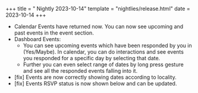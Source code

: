 +++
title = " Nightly 2023-10-14"
template = "nightlies/release.html"
date = 2023-10-14
+++

- Calendar Events have returned now. You can now see upcoming and past events in the event section.
- Dashboard Events:
  - You can see upcoming events which have been responded by you in (Yes/Maybe). In calendar, you can do interactions and see events you responded for a specific day by selecting that date.
  - Further you can even select range of dates by long press gesture and see all the responded events falling into it.
- [fix] Events are now correctly showing dates according to locality.
- [fix] Events RSVP status is now shown below and can be updated.

